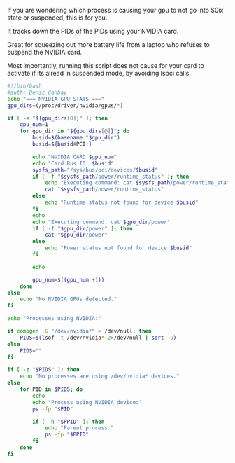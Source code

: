 If you are wondering which process is causing your gpu to not go into S0ix state or suspended, this is for you. 

It tracks down the PIDs of the PIDs using your NVIDIA card.

Great for squeezing out more battery life from a laptop who refuses to suspend the NVIDIA card.

Most importantly, running this script does not cause for your card to activate if its alread in suspended mode, by avoiding lspci calls.

```bash
#!/bin/bash
#auth: Deniz Canbay
echo "=== NVIDIA GPU STATS ==="
gpu_dirs=(/proc/driver/nvidia/gpus/*)

if [ -e "${gpu_dirs[0]}" ]; then
    gpu_num=1
    for gpu_dir in "${gpu_dirs[@]}"; do
        busid=$(basename "$gpu_dir")
        busid=${busid#PCI:}

        echo "NVIDIA CARD $gpu_num"
        echo "Card Bus ID: $busid"
        sysfs_path="/sys/bus/pci/devices/$busid"
        if [ -f "$sysfs_path/power/runtime_status" ]; then
            echo "Executing command: cat $sysfs_path/power/runtime_status"
            cat "$sysfs_path/power/runtime_status"
        else
            echo "Runtime status not found for device $busid"
        fi
        echo
        echo "Executing command: cat $gpu_dir/power"
        if [ -f "$gpu_dir/power" ]; then
            cat "$gpu_dir/power"
        else
            echo "Power status not found for device $busid"
        fi

        echo

        gpu_num=$((gpu_num +1))
    done
else
    echo "No NVIDIA GPUs detected."
fi

echo "Processes using NVIDIA:"

if compgen -G "/dev/nvidia*" > /dev/null; then
    PIDS=$(lsof -t /dev/nvidia* 2>/dev/null | sort -u)
else
    PIDS=""
fi

if [ -z "$PIDS" ]; then
    echo "No processes are using /dev/nvidia* devices."
else
    for PID in $PIDS; do
        echo
        echo "Process using NVIDIA device:"
        ps -fp "$PID"

        if [ -n "$PPID" ]; then
            echo "Parent process:"
            ps -fp "$PPID"
        fi
    done
fi
```
